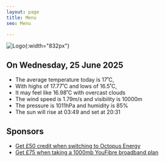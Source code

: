 ```yaml
---
layout: page
title: Menu
seo: Menu

---
```


![Logo](/images/logo.jpg){:width="832px"}

<!-- weather_marker starts -->
## On Wednesday, 25 June 2025

- The average temperature today is 17˚C,
- With highs of 17.77˚C and lows of 16.5˚C,
- It may feel like 16.98˚C with overcast clouds
- The wind speed is 1.79m/s and visibility is 10000m
- The pressure is 1011hPa and humidity is 85%
- The sun will rise at 03:49 and set at 20:31

<!-- weather_marker ends -->

## Sponsors

- [Get £50 credit when switching to Octopus Energy](https://bit.ly/3oD1nnS)
- [Get £75 when taking a 1000mb YouFibre broadband plan](https://aklam.io/91zWhU?)
